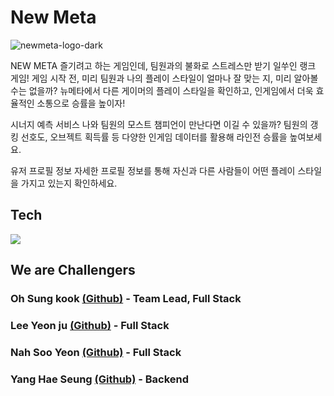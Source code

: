 # New Meta 

![newmeta-logo-dark](https://user-images.githubusercontent.com/37165686/116084668-fba56780-a6d8-11eb-8a33-c11104c531ee.png)

NEW META
즐기려고 하는 게임인데, 팀원과의 불화로 스트레스만 받기 일쑤인 랭크 게임! 게임 시작 전, 미리 팀원과 나의 플레이 스타일이 얼마나 잘 맞는 지, 미리 알아볼 수는 없을까? 뉴메타에서 다른 게이머의 플레이 스타일을 확인하고, 인게임에서 더욱 효율적인 소통으로 승률을 높이자!

시너지 예측 서비스
나와 팀원의 모스트 챔피언이 만난다면 이길 수 있을까? 팀원의 갱킹 선호도, 오브젝트 획득률 등 다양한 인게임 데이터를 활용해 라인전 승률을 높여보세요.

유저 프로필 정보
자세한 프로필 정보를 통해 자신과 다른 사람들이 어떤 플레이 스타일을 가지고 있는지 확인하세요.

## Tech

![](https://s3.us-west-2.amazonaws.com/secure.notion-static.com/6bbb7c8d-690f-45c3-bfd2-138dfc967983/_2021-04-26__9.44.09.png?X-Amz-Algorithm=AWS4-HMAC-SHA256&X-Amz-Credential=AKIAT73L2G45O3KS52Y5%2F20210426%2Fus-west-2%2Fs3%2Faws4_request&X-Amz-Date=20210426T124754Z&X-Amz-Expires=86400&X-Amz-Signature=019670dcc038a4ced54ff81cca16d6524daddf78143bde378d4191eab3e19120&X-Amz-SignedHeaders=host&response-content-disposition=filename%20%3D%22_2021-04-26__9.44.09.png%22)



## We are Challengers 

### Oh Sung kook [(Github)](https://github.com/osunguk) - Team Lead, Full Stack 

### Lee Yeon ju [(Github)](https://github.com/jess-yon) - Full Stack

### Nah Soo Yeon [(Github)](https://github.com/nahsooyeon) -  Full Stack

### Yang Hae Seung [(Github)](https://github.com/chachagogogo) - Backend
